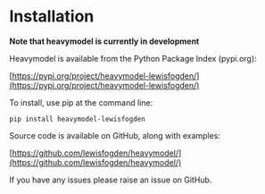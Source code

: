 # Installation

**Note that heavymodel is currently in development**

Heavymodel is available from the Python Package Index (pypi.org):

[https://pypi.org/project/heavymodel-lewisfogden/](https://pypi.org/project/heavymodel-lewisfogden/)

To install, use pip at the command line:

`pip install heavymodel-lewisfogden`

Source code is available on GitHub, along with examples:

[https://github.com/lewisfogden/heavymodel/](https://github.com/lewisfogden/heavymodel/)

If you have any issues please raise an issue on GitHub.